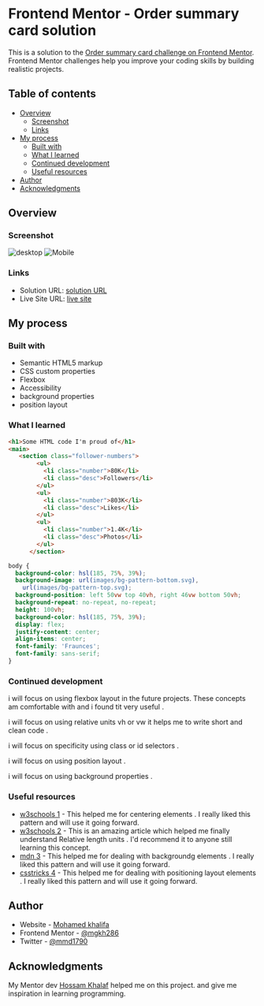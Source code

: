 # Frontend Mentor - Order summary card solution

This is a solution to the [Order summary card challenge on Frontend Mentor](https://www.frontendmentor.io/challenges/order-summary-component-QlPmajDUj). Frontend Mentor challenges help you improve your coding skills by building realistic projects. 

## Table of contents

- [Overview](#overview)
  - [Screenshot](#screenshot)
  - [Links](#links)
- [My process](#my-process)
  - [Built with](#built-with)
  - [What I learned](#what-i-learned)
  - [Continued development](#continued-development)
  - [Useful resources](#useful-resources)
- [Author](#author)
- [Acknowledgments](#acknowledgments)

## Overview

### Screenshot

![desktop](https://github.com/mgkh286)
![Mobile](https://github.com/mgkh286/)

### Links

- Solution URL: [solution URL ](https://www.frontendmentor.io/solutions/profilecardcomponent-using-html-css-iIXWAOFtur)
- Live Site URL: [live site](https://mgkh286.github.io/profile-card-component-main/)

## My process

### Built with

- Semantic HTML5 markup
- CSS custom properties
- Flexbox
- Accessibility
- background properties
- position layout

### What I learned

```html
<h1>Some HTML code I'm proud of</h1>
<main>
   <section class="follower-numbers">
        <ul>
          <li class="number">80K</li>
          <li class="desc">Followers</li>
        </ul>
        <ul>
          <li class="number">803K</li>
          <li class="desc">Likes</li>
        </ul>
        <ul>
          <li class="number">1.4K</li>
          <li class="desc">Photos</li>
        </ul>
      </section>
```

```css
body {
  background-color: hsl(185, 75%, 39%);
  background-image: url(images/bg-pattern-bottom.svg),
    url(images/bg-pattern-top.svg);
  background-position: left 50vw top 40vh, right 46vw bottom 50vh;
  background-repeat: no-repeat, no-repeat;
  height: 100vh;
  background-color: hsl(185, 75%, 39%);
  display: flex;
  justify-content: center;
  align-items: center;
  font-family: 'Fraunces';
  font-family: sans-serif;
}
```

### Continued development

i will focus on using flexbox layout in the future projects. These concepts am comfortable with and i found tit very useful .

i will focus on using relative units vh or vw it helps me to write short and clean code .

i will focus on specificity using class or id selectors .

i will focus on  using position layout .

i will focus on  using background properties .


### Useful resources

- [w3schools 1](https://www.w3schools.com/css/css3_flexbox.asp) - This helped me for centering elements . I really liked this pattern and will use it going forward.
- [w3schools 2](https://www.w3schools.com/cssref/css_units.asp) - This is an amazing article which helped me finally understand Relative length units . I'd recommend it to anyone still learning this concept.
- [mdn 3](https://developer.mozilla.org/en-US/docs/Web/CSS/background) - This helped me for dealing with backgroundg elements . I really liked this pattern and will use it going forward.
- [csstricks 4](https://developer.mozilla.org/en-US/docs/Web/CSS/background) - This helped me for dealing with positioning layout elements . I really liked this pattern and will use it going forward.

## Author

- Website - [Mohamed khalifa](https://github.com/mgkh286)
- Frontend Mentor - [@mgkh286](https://www.frontendmentor.io/profile/mgkh286)
- Twitter - [@mmd1790](https://twitter.com/mmd1790)

## Acknowledgments

My Mentor dev [Hossam Khalaf](https://www.linkedin.com/in/hossam-khalaf-080875171/?originalSubdomain=eg) helped me on this project. and give me inspiration in learning programming.
